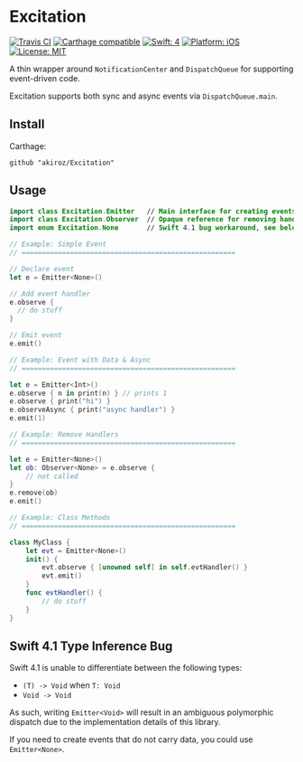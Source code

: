# Excitation

[![Travis CI](https://travis-ci.org/akiroz/Excitation.svg?branch=master)](https://travis-ci.org/akiroz/Excitation)
[![Carthage compatible](https://img.shields.io/badge/Carthage-compatible-brightgreen.svg)](https://github.com/Carthage/Carthage)
[![Swift: 4](https://img.shields.io/badge/Swift-4-orange.svg)]()
[![Platform: iOS](https://img.shields.io/badge/Platform-iOS-lightgray.svg)]()
[![License: MIT](https://img.shields.io/badge/License-MIT-yellow.svg)](https://opensource.org/licenses/MIT)

A thin wrapper around `NotificationCenter` and `DispatchQueue` for supporting event-driven code.

Excitation supports both sync and async events via `DispatchQueue.main`.

## Install

Carthage:

```
github "akiroz/Excitation"
```

## Usage

```swift
import class Excitation.Emitter   // Main interface for creating events
import class Excitation.Observer  // Opaque reference for removing handlers
import enum Excitation.None       // Swift 4.1 bug workaround, see below...

// Example: Simple Event
// =====================================================

// Declare event
let e = Emitter<None>()

// Add event handler
e.observe {
  // do stuff
}

// Emit event
e.emit()

// Example: Event with Data & Async
// =====================================================

let e = Emitter<Int>()
e.observe { n in print(n) } // prints 1
e.observe { print("hi") }
e.observeAsync { print("async handler") }
e.emit(1)

// Example: Remove Handlers
// =====================================================

let e = Emitter<None>()
let ob: Observer<None> = e.observe {
    // not called
}
e.remove(ob)
e.emit()

// Example: Class Methods
// =====================================================

class MyClass {
    let evt = Emitter<None>()
    init() {
        evt.observe { [unowned self] in self.evtHandler() }
        evt.emit()
    }
    func evtHandler() {
        // do stuff
    }
}

```

## Swift 4.1 Type Inference Bug

Swift 4.1 is unable to differentiate between the following types:
- `(T) -> Void` when `T: Void`
- `Void -> Void`

As such, writing `Emitter<Void>` will result in an ambiguous polymorphic
dispatch due to the implementation details of this library.

If you need to create events that do not carry data, you could use `Emitter<None>`.
